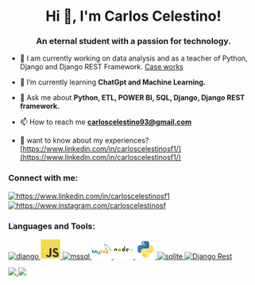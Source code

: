<h1 align="center">Hi 👋, I'm Carlos Celestino!</h1>
<h3 align="center">An eternal student with a passion for technology.</h3>

- 🔭 I am currently working on data analysis and as a teacher of Python, Django and Django REST Framework. [Case works](https://github.com/carloscelestino1/alexa-fuctura)

- 🌱 I’m currently learning **ChatGpt and Machine Learning.**

- 💬 Ask me about **Python, ETL, POWER BI, SQL, Django, Django REST framework.**

- 📫 How to reach me **carloscelestino93@gmail.com**

- 📄 want to know about my experiences? [https://www.linkedin.com/in/carloscelestinosf1/](https://www.linkedin.com/in/carloscelestinosf1/)

<h3 align="left">Connect with me:</h3>
<p align="left">
<a href="https://linkedin.com/in/https://www.linkedin.com/in/carloscelestinosf1" target="blank"><img align="center" src="https://raw.githubusercontent.com/rahuldkjain/github-profile-readme-generator/master/src/images/icons/Social/linked-in-alt.svg" alt="https://www.linkedin.com/in/carloscelestinosf1" height="30" width="40" /></a>
<a href="https://instagram.com/https://www.instagram.com/carloscelestinosf" target="blank"><img align="center" src="https://raw.githubusercontent.com/rahuldkjain/github-profile-readme-generator/master/src/images/icons/Social/instagram.svg" alt="https://www.instagram.com/carloscelestinosf" height="30" width="40" /></a>
</p>

<h3 align="left">Languages and Tools:</h3>
<p align="left"> <a href="https://www.djangoproject.com/" target="_blank" rel="noreferrer"> <img src="https://www.vectorlogo.zone/logos/djangoproject/djangoproject-ar21.svg" alt="django" width="40" height="40"/> </a> <a href="https://developer.mozilla.org/en-US/docs/Web/JavaScript" target="_blank" rel="noreferrer"> <img src="https://raw.githubusercontent.com/devicons/devicon/master/icons/javascript/javascript-original.svg" alt="javascript" width="40" height="40"/> </a> <a href="https://www.microsoft.com/en-us/sql-server" target="_blank" rel="noreferrer"> <img src="https://www.svgrepo.com/show/303229/microsoft-sql-server-logo.svg" alt="mssql" width="40" height="40"/> </a> <a href="https://www.mysql.com/" target="_blank" rel="noreferrer"> <img src="https://raw.githubusercontent.com/devicons/devicon/master/icons/mysql/mysql-original-wordmark.svg" alt="mysql" width="40" height="40"/> </a> <a href="https://nodejs.org" target="_blank" rel="noreferrer"> <img src="https://raw.githubusercontent.com/devicons/devicon/master/icons/nodejs/nodejs-original-wordmark.svg" alt="nodejs" width="40" height="40"/> </a> <a href="https://www.python.org" target="_blank" rel="noreferrer"> <img src="https://raw.githubusercontent.com/devicons/devicon/master/icons/python/python-original.svg" alt="python" width="40" height="40"/> </a> <a href="https://www.sqlite.org/" target="_blank" rel="noreferrer"> <img src="https://www.vectorlogo.zone/logos/sqlite/sqlite-icon.svg" alt="sqlite" width="40" height="40"/> </a><a href="https://www.django-rest-framework.org/" target="_blank" rel="noreferrer"> <img src="https://www.pngaaa.com/detail/4169387" alt="Django Rest" width="40" height="40"/> </a> </p>


<div>
<a href="https://github.com/carloscelestino1">
<img height="180em" src="https://github-readme-stats.vercel.app/api/top-langs/?username=carloscelestino1&layout=compact&langs_count=7&theme=dracula"/>
<img height="180em" src="https://github-readme-stats.vercel.app/api?username=carloscelestino1&show_icons=true&theme=dracula&include_all_commits=true&count_private=true"/>
</div>
